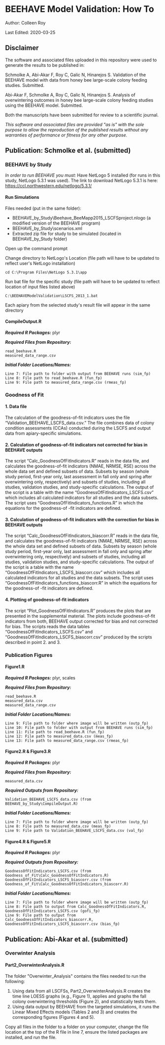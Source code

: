 # BEEHAVE Model Validation: How To
Author: Colleen Roy

Last Edited: 2020-03-25


## Disclaimer
The software and associated files uploaded in this repository were used to generate the results to be published in:

Schmolke A, Abi-Akar F, Roy C, Galic N, Hinarejos S. Validation of the BEEHAVE model with data from honey bee large-scale colony feeding studies. Submitted.

Abi-Akar F, Schmolke A, Roy C, Galic N, Hinarejos S. Analysis of overwintering outcomes in honey bee large-scale colony feeding studies using the BEEHAVE model. Submitted.

Both the manuscripts have been submitted for review to a scientific journal.

*This software and associated files are provided "as is" with the sole purpose to allow the reproduction of the published results without any warranties of performance or fitness for any other purpose.*

## Publication: Schmolke et al. (submitted)
### BEEHAVE by Study
*In order to run BEEHAVE you must:* Have NetLogo 5 installed (for runs in this study, NetLogo 5.3.1 was used). The link to download NetLogo 5.3.1 is here: https://ccl.northwestern.edu/netlogo/5.3.1/

#### Run Simulations
Files needed (put in the same folder):
- BEEHAVE_by_Study\Beehave_BeeMapp2015_LSCFSproject.nlogo (a modified version of the BEEHAVE program)
- BEEHAVE_by_Study\scenarios.xml
- Extracted zip file for study to be simulated (located in BEEHAVE_by_Study folder)

Open up the command prompt

Change directory to NetLogo's Location (file path will have to be updated to reflect user's NetLogo installation)

	cd C:\Program Files\NetLogo 5.3.1\app

Run bat file for the specific study (file path will have to be updated to reflect location of input files listed above)

	C:\BEEHAVEModelValidation\LSCFS_2013_1.bat

Each apiary from the selected study's result file will appear in the same directory

#### CompileOutput.R
**_Required R Packages:_** plyr

**_Required Files from Repository:_**

	read_beehave.R
	measured_data_range.csv

**_Initial Folder Locations/Names:_**

	Line 7: File path to folder with output from BEEHAVE runs (sim_fp)
	Line 8: File path to read_beehave.R (fun_fp)
	Line 9: File path to measured_data_range.csv (rmeas_fp)

### Goodness of Fit
#### 1. Data file
The calculation of the goodness-of-fit indicators uses the file “Validation_BEEHAVE_LSCFS_data.csv.” The file combines data of colony condition assessments (CCAs) conducted during the LSCFS and output data from apiary-specific simulations.

#### 2. Calculation of goodness-of-fit indicators not corrected for bias in BEEHAVE outputs
The script “Calc_GoodnessOfFitIndicators.R” reads in the data file, and calculates the goodness-of-fit indicators (NMAE, NRMSE, RSE) across the whole data set and defined subsets of data. Subsets by season (whole study period, first-year only, last assessment in fall only and spring after overwintering only, respectively) and subsets of studies, including all studies, validation studies, and study-specific calculations.
The output of the script is a table with the name “GoodnessOfFitIndicators_LSCFS.csv” which includes all calculated indicators for all studies and the data subsets.
The script uses “GoodnessOfFitIndicators_functions.R” in which the equations for the goodness-of -fit indicators are defined.

#### 3. Calculation of goodness-of-fit indicators with the correction for bias in BEEHAVE outputs
The script “Calc_GoodnessOfFitIndicators_biascorr.R” reads in the data file, and calculates the goodness-of-fit indicators (NMAE, NRMSE, RSE) across the whole data set and defined subsets of data. Subsets by season (whole study period, first-year only, last assessment in fall only and spring after overwintering only, respectively) and subsets of studies, including all studies, validation studies, and study-specific calculations.
The output of the script is a table with the name “GoodnessOfFitIndicators_LSCFS_biascorr.csv” which includes all calculated indicators for all studies and the data subsets.
The script uses “GoodnessOfFitIndicators_functions_biascorr.R” in which the equations for the goodness-of -fit indicators are defined.

#### 4. Plotting of goodness-of-fit indicators
The script “Plot_GoodnessOfFitIndicators.R” produces the plots that are presented in the supplemental material. The plots include goodness-of-fit indicators from both, BEEHAVE output corrected for bias and not corrected for bias. The scripts reads the data tables “GoodnessOfFitIndicators_LSCFS.csv” and “GoodnessOfFitIndicators_LSCFS_biascorr.csv” produced by the scripts described in point 2. and 3.

### Publication Figures
#### Figure1.R
**_Required R Packages:_** plyr, scales

**_Required Files from Repository:_**

	read_beehave.R
	measured_data.csv
	measured_data_range.csv

**_Initial Folder Locations/Names:_**

	Line 9: File path to folder where image will be written (outp_fp)
	Line 10: File path to folder with output from BEEHAVE runs (sim_fp)
	Line 11: File path to read_beehave.R (fun_fp)
	Line 12: File path to measured_data.csv (meas_fp)
	Line 13: File path to measured_data_range.csv (rmeas_fp)

#### Figure2.R & Figure3.R
**_Required R Packages:_** plyr

**_Required Files from Repository:_**

	measured_data.csv

**_Required Outputs from Repository:_**

	Validation_BEEHAVE_LSCFS_data.csv (from BEEHAVE_by_Study\CompileOutput.R)

**_Initial Folder Locations/Names:_**

	Line 7: File path to folder where image will be written (outp_fp)
	Line 8: File path to measured_data.csv (meas_fp)
	Line 9: File path to Validation_BEEHAVE_LSCFS_data.csv (val_fp)

#### Figure4.R & Figure5.R
**_Required R Packages:_** plyr

**_Required Outputs from Repository:_**

	GoodnessOfFitIndicators_LSCFS.csv (from Goodness_of_Fit\Calc_GoodnessOfFitIndicators.R)
	GoodnessOfFitIndicators_LSCFS_biascorr.csv (from Goodness_of_Fit\Calc_GoodnessOfFitIndicators_biascorr.R)

**_Initial Folder Locations/Names:_**

	Line 7: File path to folder where image will be written (outp_fp)
	Line 8: File path to output from Calc_GoodnessOfFitIndicators.R, GoodnessOfFitIndicators_LSCFS.csv (gofi_fp)
	Line 9: File path to output from Calc_GoodnessOfFitIndicators_biascorr.R, GoodnessOfFitIndicators_LSCFS_biascorr.csv (bias_fp)

## Publication: Abi-Akar et al. (submitted)
### Overwinter Analysis
#### Part2_OverwinterAnalysis.R

The folder "Overwinter_Analysis" contains the files needed to run the following:

1.	Using data from all LSCFSs, Part2_OverwinterAnalysis.R creates the time line LOESS graphs (e.g., Figure 1), applies and graphs the fall colony overwintering thresholds (Figure 2), and statistically tests them.
2.	Using data output by BEEHAVE from the targeted simulations, it runs the Linear Mixed Effects models (Tables 2 and 3) and creates the corresponding figures (Figures 4 and 5).

Copy all files in the folder to a folder on your computer, change the file location at the top of the R file in line 7, ensure the listed packages are installed, and run the file.
